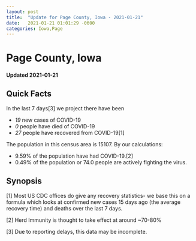 ```yaml
---
layout: post
title:  "Update for Page County, Iowa - 2021-01-21"
date:   2021-01-21 01:01:29 -0600
categories: Iowa,Page
---
```


# Page County, Iowa
#### Updated 2021-01-21

## Quick Facts

In the last 7 days[3] we project there have been
- *19* new cases of COVID-19
- *0* people have died of COVID-19
- *27* people have recovered from COVID-19[1]

The population in this census area is 15107. By our calculations:
- 9.59% of the population have had COVID-19.[2]
- 0.49% of the population or 74.0 people are actively fighting the virus.

## Synopsis




[1] Most US CDC offices do give any recovery statistics- we base this on a formula which looks at confirmed new cases
15 days ago (the average recovery time) and deaths over the last 7 days.

[2] Herd Immunity is thought to take effect at around ~70-80%

[3] Due to reporting delays, this data may be incomplete.
 
    